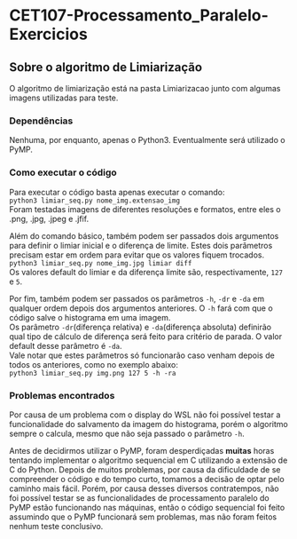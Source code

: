 # CET107-Processamento_Paralelo-Exercicios

## Sobre o algoritmo de Limiarização  
O algoritmo de limiarização está na pasta Limiarizacao junto com algumas imagens utilizadas para teste.  

### Dependências  
Nenhuma, por enquanto, apenas o Python3. Eventualmente será utilizado o PyMP.  
  
### Como executar o código
Para executar o código basta apenas executar o comando:  
`python3 limiar_seq.py nome_img.extensao_img`  
Foram testadas imagens de diferentes resoluções e formatos, entre eles o .png, .jpg, .jpeg e .jfif.

Além do comando básico, também podem ser passados dois argumentos para definir o limiar inicial e o diferença de limite. Estes dois parâmetros precisam estar em ordem para evitar  que os valores fiquem trocados.  
`python3 limiar_seq.py nome_img.jpg limiar diff`    
Os valores default do limiar e da diferença limite são, respectivamente, `127` e `5`.

Por fim, também podem ser passados os parâmetros `-h`, `-dr` e `-da` em qualquer ordem depois dos argumentos anteriores.
O `-h` fará com que o código salve o histograma em uma imagem.  
Os parâmetro `-dr`(diferença relativa) e `-da`(diferença absoluta) definirão qual tipo de cálculo de diferença será feito para critério de parada. O valor default desse parâmetro é `-da`.    
Vale notar que estes parâmetros só funcionarão caso venham depois de todos os anteriores, como no exemplo abaixo:  
`python3 limiar_seq.py img.png 127 5 -h -ra`  

### Problemas encontrados  
Por causa de um problema com o display do WSL não foi possível testar a funcionalidade do salvamento da imagem do histograma, porém o algoritmo sempre o calcula, mesmo que não seja passado o parâmetro `-h`.  
  
Antes de decidirmos utilizar o PyMP, foram desperdiçadas **muitas** horas tentando implementar o algoritmo sequencial em C utilizando a extensão de C do Python. Depois de muitos problemas, por causa da dificuldade de se compreender o código e do tempo curto, tomamos a decisão de optar pelo caminho mais fácil. Porém, por causa desses diversos contratempos, não foi possível testar se as funcionalidades de processamento paralelo do PyMP estão funcionando nas máquinas, então o código sequencial foi feito assumindo que o PyMP funcionará sem problemas, mas não foram feitos nenhum teste conclusivo.

